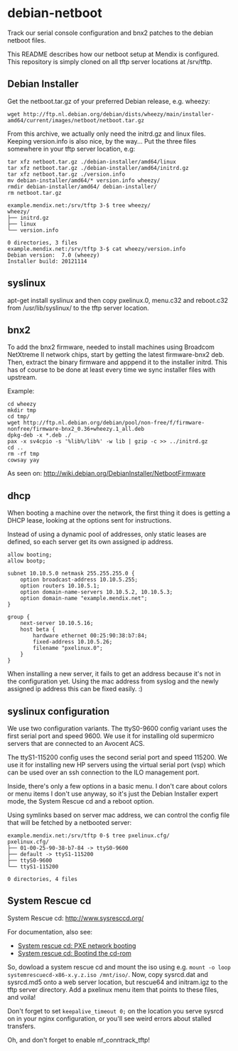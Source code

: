 debian-netboot
==============

Track our serial console configuration and bnx2 patches to the debian netboot
files.

This README describes how our netboot setup at Mendix is configured. This
repository is simply cloned on all tftp server locations at /srv/tftp.

## Debian Installer ##

Get the netboot.tar.gz of your preferred Debian release, e.g. wheezy:

```
wget http://ftp.nl.debian.org/debian/dists/wheezy/main/installer-amd64/current/images/netboot/netboot.tar.gz
```

From this archive, we actually only need the initrd.gz and linux files.  Keeping
version.info is also nice, by the way... Put the three files somewhere in your
tftp server location, e.g:

```
tar xfz netboot.tar.gz ./debian-installer/amd64/linux
tar xfz netboot.tar.gz ./debian-installer/amd64/initrd.gz
tar xfz netboot.tar.gz ./version.info
mv debian-installer/amd64/* version.info wheezy/
rmdir debian-installer/amd64/ debian-installer/
rm netboot.tar.gz

example.mendix.net:/srv/tftp 3-$ tree wheezy/
wheezy/
├── initrd.gz
├── linux
└── version.info

0 directories, 3 files
example.mendix.net:/srv/tftp 3-$ cat wheezy/version.info
Debian version:  7.0 (wheezy)
Installer build: 20121114
```

## syslinux ##

apt-get install syslinux and then copy pxelinux.0, menu.c32 and reboot.c32 from
/usr/lib/syslinux/ to the tftp server location.

## bnx2 ##

To add the bnx2 firmware, needed to install machines using Broadcom NetXtreme II
network chips, start by getting the latest firmware-bnx2 deb. Then, extract the
binary firmware and apppend it to the installer initrd. This has of course to be
done at least every time we sync installer files with upstream.

Example:

```
cd wheezy
mkdir tmp
cd tmp/
wget http://ftp.nl.debian.org/debian/pool/non-free/f/firmware-nonfree/firmware-bnx2_0.36+wheezy.1_all.deb
dpkg-deb -x *.deb ./
pax -x sv4cpio -s '%lib%/lib%' -w lib | gzip -c >> ../initrd.gz
cd ..
rm -rf tmp
cowsay yay
```

As seen on: http://wiki.debian.org/DebianInstaller/NetbootFirmware

## dhcp ##

When booting a machine over the network, the first thing it does is getting a
DHCP lease, looking at the options sent for instructions.

Instead of using a dynamic pool of addresses, only static leases are defined, so
each server get its own assigned ip address.

```
allow booting;
allow bootp;

subnet 10.10.5.0 netmask 255.255.255.0 {
    option broadcast-address 10.10.5.255;
    option routers 10.10.5.1;
    option domain-name-servers 10.10.5.2, 10.10.5.3;
    option domain-name "example.mendix.net";
}

group {
	next-server 10.10.5.16;
	host beta {
		hardware ethernet 00:25:90:38:b7:84;
		fixed-address 10.10.5.26;
		filename "pxelinux.0";
	}
}
```

When installing a new server, it fails to get an address because it's not in the
configuration yet. Using the mac address from syslog and the newly assigned ip
address this can be fixed easily. :)

## syslinux configuration ##

We use two configuration variants. The ttyS0-9600 config variant uses the first
serial port and speed 9600. We use it for installing old supermicro servers that
are connected to an Avocent ACS.

The ttyS1-115200 config uses the second serial port and speed 115200. We use it
for installing new HP servers using the virtual serial port (vsp) which can be
used over an ssh connection to the ILO management port.

Inside, there's only a few options in a basic menu. I don't care about colors or
menu items I don't use anyway, so it's just the Debian Installer expert mode,
the System Rescue cd and a reboot option.

Using symlinks based on server mac address, we can control the config file that
will be fetched by a netbooted server:

```
example.mendix.net:/srv/tftp 0-$ tree pxelinux.cfg/
pxelinux.cfg/
├── 01-00-25-90-38-b7-84 -> ttyS0-9600
├── default -> ttyS1-115200
├── ttyS0-9600
└── ttyS1-115200

0 directories, 4 files
```

## System Rescue cd ##

System Rescue cd: http://www.sysresccd.org/

For documentation, also see:
 * [System rescue cd: PXE network booting](http://www.sysresccd.org/Sysresccd-manual-en_PXE_network_booting)
 * [System rescue cd: Bootind the cd-rom](http://www.sysresccd.org/Sysresccd-manual-en_Booting_the_CD-ROM#Network_auto-configuration_and_remote_access)

So, dowload a system rescue cd and mount the iso using e.g. `mount -o loop
systemrescuecd-x86-x.y.z.iso /mnt/iso/`. Now, copy sysrcd.dat and sysrcd.md5
onto a web server location, but rescue64 and initram.igz to the tftp server
directory. Add a pxelinux menu item that points to these files, and voila!

Don't forget to set `keepalive_timeout 0;` on the location you serve sysrcd on
in your nginx configuration, or you'll see weird errors about stalled transfers.

Oh, and don't forget to enable nf\_conntrack\_tftp!
